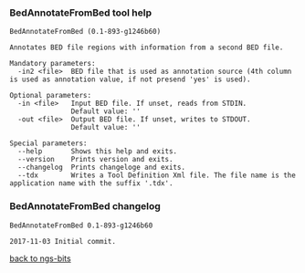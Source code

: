 ### BedAnnotateFromBed tool help
	BedAnnotateFromBed (0.1-893-g1246b60)
	
	Annotates BED file regions with information from a second BED file.
	
	Mandatory parameters:
	  -in2 <file>  BED file that is used as annotation source (4th column is used as annotation value, if not presend 'yes' is used).
	
	Optional parameters:
	  -in <file>   Input BED file. If unset, reads from STDIN.
	               Default value: ''
	  -out <file>  Output BED file. If unset, writes to STDOUT.
	               Default value: ''
	
	Special parameters:
	  --help       Shows this help and exits.
	  --version    Prints version and exits.
	  --changelog  Prints changeloge and exits.
	  --tdx        Writes a Tool Definition Xml file. The file name is the application name with the suffix '.tdx'.
	
### BedAnnotateFromBed changelog
	BedAnnotateFromBed 0.1-893-g1246b60
	
	2017-11-03 Initial commit.
[back to ngs-bits](https://github.com/imgag/ngs-bits)